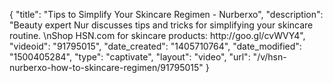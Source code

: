 {
    "title": "Tips to Simplify Your Skincare Regimen - Nurberxo",
    "description": "Beauty expert Nur discusses tips and tricks for simplifying your skincare routine. \nShop HSN.com for skincare products: http:\/\/goo.gl\/cvWVY4",
    "videoid": "91795015",
    "date_created": "1405710764",
    "date_modified": "1500405284",
    "type": "captivate",
    "layout": "video",
    "url": "\/v\/hsn-nurberxo-how-to-skincare-regimen\/91795015"
}